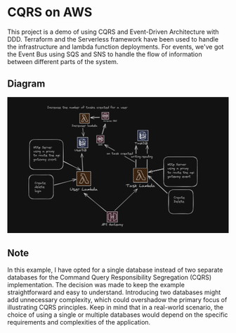
# CQRS on AWS
This project is a demo of using CQRS and Event-Driven Architecture with DDD. Terraform and the Serverless framework have been used to handle the infrastructure and lambda function deployments. For events, we've got the Event Bus using SQS and SNS to handle the flow of information between different parts of the system.


## Diagram
![Diagram](https://raw.githubusercontent.com/mata649/cqrs_on_aws/main/diagram.png)

## Note
In this example, I have opted for a single database instead of two separate databases for the Command Query Responsibility Segregation (CQRS) implementation. The decision was made to keep the example straightforward and easy to understand. Introducing two databases might add unnecessary complexity, which could overshadow the primary focus of illustrating CQRS principles. Keep in mind that in a real-world scenario, the choice of using a single or multiple databases would depend on the specific requirements and complexities of the application.
